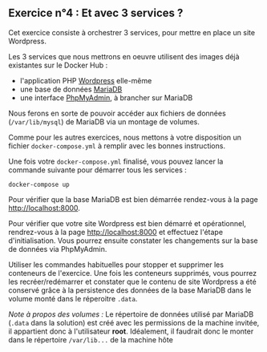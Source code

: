 ## Exercice n°4 : Et avec 3 services ?

Cet exercice consiste à orchestrer 3 services, pour mettre en place un site Wordpress.

Les 3 services que nous mettrons en oeuvre utilisent des images déjà existantes sur le Docker Hub :

  - l'application PHP [Wordpress](https://hub.docker.com/_/wordpress/) elle-même
  - une base de données [MariaDB](https://hub.docker.com/_/mariadb/)
  - une interface [PhpMyAdmin](https://hub.docker.com/r/phpmyadmin/phpmyadmin/), à brancher sur MariaDB

Nous ferons en sorte de pouvoir accéder aux fichiers de données (`/var/lib/mysql`) de MariaDB via un montage de volumes.

Comme pour les autres exercices, nous mettons à votre disposition un fichier `docker-compose.yml` à remplir avec les bonnes instructions.

Une fois votre `docker-compose.yml` finalisé, vous pouvez lancer la commande suivante pour démarrer tous les services :
```
docker-compose up
```

Pour vérifier que la base MariaDB est bien démarrée rendez-vous à la page [http://localhost:8000](http://localhost:8080).

Pour vérifier que votre site Wordpress est bien démarré et opérationnel, rendrez-vous à la page [http://localhost:8000](http://localhost:8000) et effectuez l'étape d'initialisation. Vous pourrez ensuite constater les changements sur la base de données via PhpMyAdmin.

Utiliser les commandes habituelles pour stopper et supprimer les conteneurs de l'exercice. Une fois les conteneurs supprimés, vous pourrez les recréer/redémarrer et constater que le contenu de site Wordpress a été conservé grâce à la persistence des données de la base MariaDB dans le volume monté dans le réperoitre `.data`.

*Note à propos des volumes :* Le répertoire de données utilisé par MariaDB (`.data` dans la solution) est créé avec les permissions de la machine invitée, il appartient donc à l'utilisateur **root**.  Idéalement, il faudrait donc le monter dans le répertoire `/var/lib...` de la machine hôte
